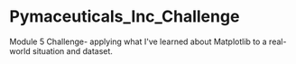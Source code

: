 # Pymaceuticals_Inc_Challenge
Module 5 Challenge- applying what I've learned about Matplotlib to a real-world situation and dataset.
